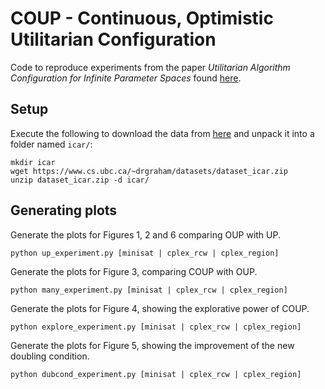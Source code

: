 # COUP - Continuous, Optimistic Utilitarian Configuration

Code to reproduce experiments from the paper *Utilitarian Algorithm Configuration for Infinite Parameter Spaces* found [here](...).

## Setup

Execute the following to download the data from [here](https://www.cs.ubc.ca/~drgraham/datasets.html) and unpack it into a folder named `icar/`:
```
mkdir icar
wget https://www.cs.ubc.ca/~drgraham/datasets/dataset_icar.zip
unzip dataset_icar.zip -d icar/
```

## Generating plots

Generate the plots for Figures 1, 2 and 6 comparing OUP with UP.
```
python up_experiment.py [minisat | cplex_rcw | cplex_region]
```

Generate the plots for Figure 3, comparing COUP with OUP.
```
python many_experiment.py [minisat | cplex_rcw | cplex_region]
```

Generate the plots for Figure 4, showing the explorative power of COUP.
```
python explore_experiment.py [minisat | cplex_rcw | cplex_region]
```

Generate the plots for Figure 5, showing the improvement of the new doubling condition. 
```
python dubcond_experiment.py [minisat | cplex_rcw | cplex_region]
```


